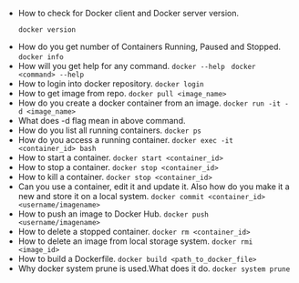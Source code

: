 - How to check for Docker client and Docker server version.
    ```
    docker version
    ```
- How do you get number of Containers Running, Paused and Stopped.
    ```docker info```
- How will you get help for any command.
    ```docker --help ```
    ```docker <command> --help```
- How to login into docker repository.
    ```docker login```
- How to get image from repo.
    ```docker pull <image_name>```
- How do you create a docker container from an image.
    ```docker run -it -d <image_name>```
- What does -d flag mean in above command.
- How do you list all running containers.
    ```docker ps```
- How do you access a running container.
    ```docker exec -it <container_id> bash```
- How to start a container.
    ```docker start <container_id>```
- How to stop a container.
    ```docker stop <container_id>```
- How to kill a container.
    ```docker stop <container_id>```
- Can you use a container, edit it and update it. Also how do you make it a new and store it on a local system.
    ```docker commit <container_id> <username/imagename>```
- How to push an image to Docker Hub.
    ```docker push <username/imagename>```
- How to delete a stopped container.
    ```docker rm <container_id>```
- How to delete an image from local storage system.
    ```docker rmi <image_id>```
- How to build a Dockerfile.
    ```docker build <path_to_docker_file>```
- Why docker system prune is used.What does it do.
    ```docker system prune```